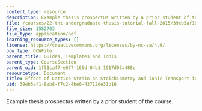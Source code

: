 ```yaml
---
content_type: resource
description: Example thesis prospectus written by a prior student of the course.
file: /courses/22-tht-undergraduate-thesis-tutorial-fall-2015/39eb5af18ab8f7c24be043712de31b16_MIT22_THTF15_prosp_sam3.pdf
file_size: 1582703
file_type: application/pdf
learning_resource_types: []
license: https://creativecommons.org/licenses/by-nc-sa/4.0/
ocw_type: OCWFile
parent_title: Guides, Templates and Tools
parent_type: CourseSection
parent_uid: 1f51caf7-e077-166d-04b1-1917d03a488c
resourcetype: Document
title: Effect of Lattice Strain on Stoichiometry and Ionic Transport in Oxide Materials
uid: 39eb5af1-8ab8-f7c2-4be0-43712de31b16
---
```

Example thesis prospectus written by a prior student of the course.